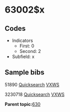 # 63002$x

## Codes

-   Indicators
    -   First: 0
    -   Second: 2
-   Subfield: x

## Sample bibs

51890 [Quicksearch](https://search.library.yale.edu/catalog/51890) [VXWS](http://prodorbis.library.yale.edu:7014/vxws/GetHoldingsService?bibId=51890)

3230718 [Quicksearch](https://search.library.yale.edu/catalog/3230718) [VXWS](http://prodorbis.library.yale.edu:7014/vxws/GetHoldingsService?bibId=3230718)

**Parent topic:**[630](../../tags/630/630.md)

